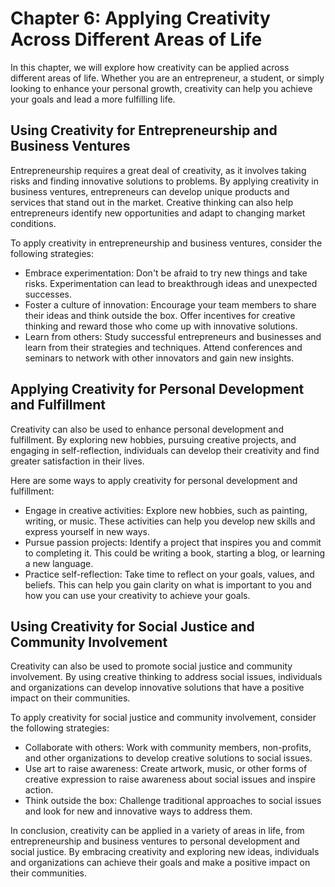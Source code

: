Chapter 6: Applying Creativity Across Different Areas of Life
=============================================================

In this chapter, we will explore how creativity can be applied across different areas of life. Whether you are an entrepreneur, a student, or simply looking to enhance your personal growth, creativity can help you achieve your goals and lead a more fulfilling life.

Using Creativity for Entrepreneurship and Business Ventures
-----------------------------------------------------------

Entrepreneurship requires a great deal of creativity, as it involves taking risks and finding innovative solutions to problems. By applying creativity in business ventures, entrepreneurs can develop unique products and services that stand out in the market. Creative thinking can also help entrepreneurs identify new opportunities and adapt to changing market conditions.

To apply creativity in entrepreneurship and business ventures, consider the following strategies:

* Embrace experimentation: Don't be afraid to try new things and take risks. Experimentation can lead to breakthrough ideas and unexpected successes.
* Foster a culture of innovation: Encourage your team members to share their ideas and think outside the box. Offer incentives for creative thinking and reward those who come up with innovative solutions.
* Learn from others: Study successful entrepreneurs and businesses and learn from their strategies and techniques. Attend conferences and seminars to network with other innovators and gain new insights.

Applying Creativity for Personal Development and Fulfillment
------------------------------------------------------------

Creativity can also be used to enhance personal development and fulfillment. By exploring new hobbies, pursuing creative projects, and engaging in self-reflection, individuals can develop their creativity and find greater satisfaction in their lives.

Here are some ways to apply creativity for personal development and fulfillment:

* Engage in creative activities: Explore new hobbies, such as painting, writing, or music. These activities can help you develop new skills and express yourself in new ways.
* Pursue passion projects: Identify a project that inspires you and commit to completing it. This could be writing a book, starting a blog, or learning a new language.
* Practice self-reflection: Take time to reflect on your goals, values, and beliefs. This can help you gain clarity on what is important to you and how you can use your creativity to achieve your goals.

Using Creativity for Social Justice and Community Involvement
-------------------------------------------------------------

Creativity can also be used to promote social justice and community involvement. By using creative thinking to address social issues, individuals and organizations can develop innovative solutions that have a positive impact on their communities.

To apply creativity for social justice and community involvement, consider the following strategies:

* Collaborate with others: Work with community members, non-profits, and other organizations to develop creative solutions to social issues.
* Use art to raise awareness: Create artwork, music, or other forms of creative expression to raise awareness about social issues and inspire action.
* Think outside the box: Challenge traditional approaches to social issues and look for new and innovative ways to address them.

In conclusion, creativity can be applied in a variety of areas in life, from entrepreneurship and business ventures to personal development and social justice. By embracing creativity and exploring new ideas, individuals and organizations can achieve their goals and make a positive impact on their communities.
